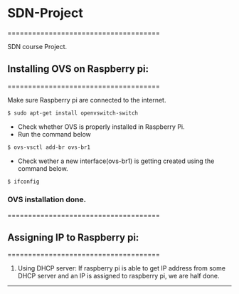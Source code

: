 # SDN-Project
=====================================

SDN course Project. 

## Installing OVS on Raspberry pi:
=====================================

Make sure Raspberry pi are connected to the internet.
```sh
$ sudo apt-get install openvswitch-switch
```
- Check whether OVS is properly installed in Raspberry Pi. 
- Run the command below  
```sh
$ ovs-vsctl add-br ovs-br1
```
- Check wether a new interface(ovs-br1) is getting created using the command below.
```sh
$ ifconfig
```
### OVS installation done.
=====================================

## Assigning IP to Raspberry pi:
=====================================

1. Using DHCP server: 
If raspberry pi is able to get IP address from some DHCP server and an IP is assigned to raspberry pi, we are half done.
--------------


